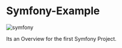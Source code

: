 # Symfony-Example
![symfony](https://github.com/hesham0ahmed/Symfony-Example/assets/133360711/a794ca03-3c6a-4b5d-b7f6-0dcdb8e40af6)



Its an Overview for the first Symfony Project.
